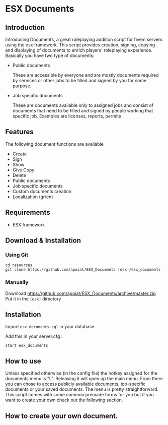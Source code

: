 # ESX Documents


## Introduction
Introducing Documents, a great roleplaying addition script for fivem servers using the esx framework. This script provides creation, signing, copying and displaying of documents to enrich players' roleplaying experience. Basically you have two type of documents:
* Public documents

  These are accessible by everyone and are mostly documents required by services or other jobs to be filled and signed by you for some purpose.
  
* Job specific documents

  These are documents available only to assigned jobs and consist of documents that need to be filled and signed by people working that specific job. Examples are licenses, reports, permits 

## Features
The following document functions are available
* Create
* Sign
* Show
* Give Copy
* Delete
* Public documents
* Job specific documents
* Custom documents creation
* Localization (gr/en)
  
## Requirements
* ESX framework

## Download & Installation

### Using Git
```
cd resources
git clone https://github.com/apoiat/ESX_Documents [esx]/esx_documents
```

### Manually
Download https://github.com/apoiat/ESX_Documents/archive/master.zip
Put it in the `[esx]` directory

## Installation
Import `esx_documents.sql` in your database

Add this in your server.cfg :

```
start esx_documents
```

## How to use
Unless specified otherwise (in the config file) the hotkey assigned for the documents menu is "L". Releasing it will open up the main menu. From there you can chose to access publicly available documents, job-specific documents or your saved documents. The menu is pretty straightforward. This script comes with some common premade forms for you but if you want to create your own check out the following section.

## How to create your own document.
